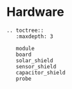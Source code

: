 # Hardware

```{eval-rst}
.. toctree::
   :maxdepth: 3

   module
   board
   solar_shield
   sensor_shield
   capacitor_shield
   probe
```